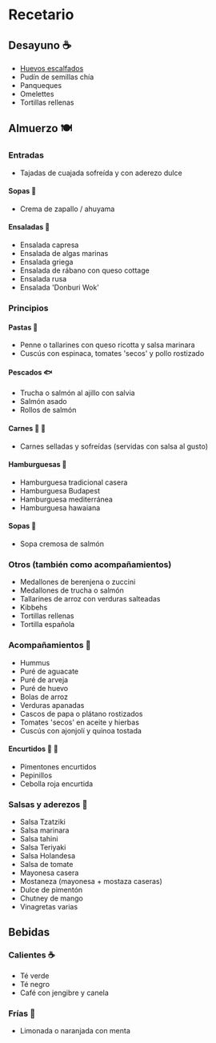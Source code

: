 # Recetario

## Desayuno ☕️
* [Huevos escalfados](./docs/breakfast/poached_eggs.md)
* Pudín de semillas chía
* Panqueques
* Omelettes
* Tortillas rellenas

## Almuerzo 🍽

### Entradas

* Tajadas de cuajada sofreída y con aderezo dulce

#### Sopas 🍲
* Crema de zapallo / ahuyama

#### Ensaladas 🥗
* Ensalada capresa
* Ensalada de algas marinas
* Ensalada griega
* Ensalada de rábano con queso cottage
* Ensalada rusa
* Ensalada 'Donburi Wok'

### Principios

#### Pastas 🍝
* Penne o tallarines con queso ricotta y salsa marinara
* Cuscús con espinaca, tomates 'secos' y pollo rostizado

#### Pescados 🐟
* Trucha o salmón al ajillo con salvia
* Salmón asado
* Rollos de salmón

#### Carnes 🥩 🍗
* Carnes selladas y sofreídas (servidas con salsa al gusto)
  
#### Hamburguesas 🍔
* Hamburguesa tradicional casera
* Hamburguesa Budapest
* Hamburguesa mediterránea
* Hamburguesa hawaiana

#### Sopas 🍲
* Sopa cremosa de salmón

### Otros (también como acompañamientos) 
* Medallones de berenjena o zuccini
* Medallones de trucha o salmón
* Tallarines de arroz con verduras salteadas
* Kibbehs
* Tortillas rellenas
* Tortilla española

### Acompañamientos 🥟

* Hummus
* Puré de aguacate
* Puré de arveja
* Puré de huevo
* Bolas de arroz
* Verduras apanadas
* Cascos de papa o plátano rostizados
* Tomates 'secos' en aceite y hierbas
* Cuscús con ajonjolí y quinoa tostada

#### Encurtidos 🥒 🫙
* Pimentones encurtidos
* Pepinillos
* Cebolla roja encurtida

### Salsas y aderezos 💃

* Salsa Tzatziki
* Salsa marinara
* Salsa tahini
* Salsa Teriyaki
* Salsa Holandesa
* Salsa de tomate
* Mayonesa casera
* Mostaneza (mayonesa + mostaza caseras)
* Dulce de pimentón
* Chutney de mango
* Vinagretas varias

## Bebidas
### Calientes ☕️
* Té verde
* Té negro
* Café con jengibre y canela

### Frías 🍹
* Limonada o naranjada con menta
